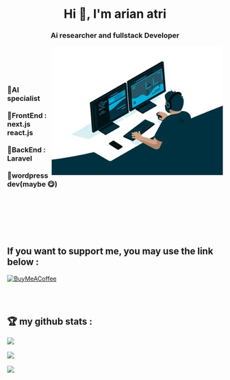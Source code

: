 <h1 align="center">Hi 👋, I'm arian atri</h1>
<h3 align="center">Ai researcher and fullstack Developer </h3>
<img align="right" alt="Coding" width="400" src="https://raw.githubusercontent.com/arianatri/arianatri/main/giphy.webp">
<br><br><br><br>
<h3 <br>
🔹AI specialist 
<br><br>
🔹FrontEnd : next.js react.js 
<br><br>
🔹BackEnd : Laravel 
<br><br> 
🔹wordpress dev(maybe 😋) 
<br><br> 
</h3>

<br><br><br><br>

## If you want to support me, you may use the link below :
 
[![BuyMeACoffee](https://img.shields.io/badge/Buy%20Me%20a%20Coffee-ffdd00?style=for-the-badge&logo=buy-me-a-coffee&logoColor=black)](https://buymeacoffee.com/arianatri) 

<br><br>
## 🏆 my github stats :
![](https://github-readme-stats.vercel.app/api/top-langs/?username=arianatri&theme=react&hide_border=false&include_all_commits=true&count_private=true&layout=compact)

![](https://github-profile-trophy.vercel.app/?username=arianatri&theme=algolia&no-frame=true&no-bg=false&margin-w=10)

[![](https://visitcount.itsvg.in/api?id=arianatri&icon=0&color=3)](https://visitcount.itsvg.in)



